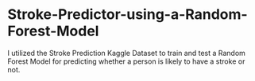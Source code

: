 # Stroke-Predictor-using-a-Random-Forest-Model
I utilized the Stroke Prediction Kaggle Dataset to train and test a Random Forest Model for predicting whether a person is likely to have a stroke or not.

